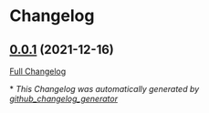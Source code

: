 # Changelog

## [0.0.1](https://github.com/T-Systems-MMS/terraform-management/tree/0.0.1) (2021-12-16)

[Full Changelog](https://github.com/T-Systems-MMS/terraform-management/compare/ccd9c5427804c9ce37ba90e07208118e65a724b2...0.0.1)



\* *This Changelog was automatically generated by [github_changelog_generator](https://github.com/github-changelog-generator/github-changelog-generator)*
